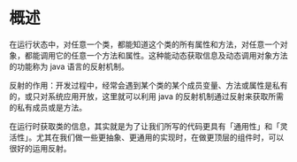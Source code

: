# 概述
在运行状态中，对任意一个类，都能知道这个类的所有属性和方法，对任意一个对象，都能调用它的任意一个方法和属性。这种能动态获取信息及动态调用对象方法的功能称为 java 语言的反射机制。

反射的作用：开发过程中，经常会遇到某个类的某个成员变量、方法或属性是私有的，或只对系统应用开放，这里就可以利用 java 的反射机制通过反射来获取所需的私有成员或是方法。

在运行时获取类的信息，其实就是为了让我们所写的代码更具有「通用性」和「灵活性」。尤其在我们做一些更抽象、更通用的实现时，在做更顶层的组件时，可以很好的运用反射。





